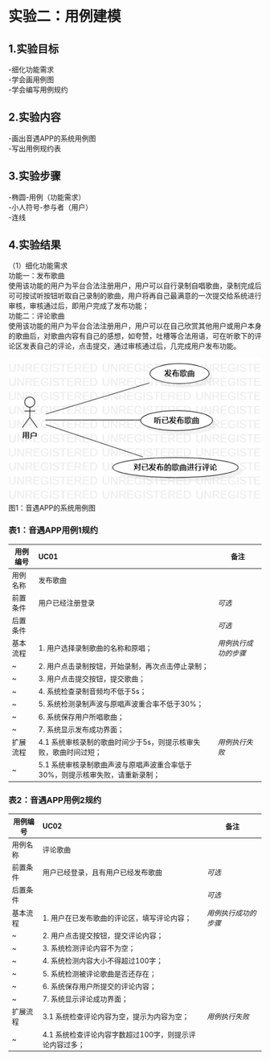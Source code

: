 # 实验二：用例建模

## 1.实验目标

-细化功能需求  
-学会画用例图  
-学会编写用例规约

## 2.实验内容

-画出音遇APP的系统用例图  
-写出用例规约表

## 3.实验步骤
-椭圆-用例（功能需求）  
-小人符号-参与者（用户）  
-连线

## 4.实验结果

（1）细化功能需求  
功能一：发布歌曲  
使用该功能的用户为平台合法注册用户，用户可以自行录制自唱歌曲，录制完成后可可按试听按钮听取自己录制的歌曲，用户将再自己最满意的一次提交给系统进行审核，审核通过后，即用户完成了发布功能；  
功能二：评论歌曲  
使用该功能的用户为平台合法注册用户，用户可以在自己欣赏其他用户或用户本身的歌曲后，对歌曲内容有自己的感想，如夸赞，吐槽等合法用语，可在听歌下的评论区发表自己的评论，点击提交，通过审核通过后，几完成用户发布功能。


![用例图](./lab2_UseCaseDiagram1.jpg)  
图1：音遇APP的系统用例图

### 表1：音遇APP用例1规约  

用例编号  | UC01 | 备注  
-|:-|-  
用例名称  | 发布歌曲  |   
前置条件  |用户已经注册登录      | *可选*   
后置条件  |      | *可选*   
基本流程  | 1. 用户选择录制歌曲的名称和原唱；  |*用例执行成功的步骤*    
~| 2. 用户点击录制按钮，开始录制，再次点击停止录制；  |   
~| 3. 用户点击提交按钮，提交歌曲；  |   
~| 4. 系统检查录制音频均不低于5s；  |   
~| 5. 系统检测录制声波与原唱声波重合率不低于30%；  |  
~| 6. 系统保存用户所唱歌曲；  |   
~| 7. 系统显示发布成功界面；  |
扩展流程  | 4.1 系统审核录制的歌曲时间少于5s，则提示核审失败，歌曲时间过短； |*用例执行失败*    
~| 5.1 系统审核录制歌曲声波与原唱声波重合率低于30%，则提示核审失败，请重新录制；  |  



### 表2：音遇APP用例2规约  

用例编号  | UC02 | 备注  
-|:-|-  
用例名称   | 评论歌曲     |
前置条件  |   用户已经登录，且有用户已经发布歌曲   | *可选*   
后置条件  |      | *可选*   
基本流程  | 1. 用户在已发布歌曲的评论区，填写评论内容；  |*用例执行成功的步骤*    
~| 2. 用户点击提交按钮，提交评论内容；  |   
~| 3. 系统检测评论内容不为空；   |   
~| 4. 系统检测内容大小不得超过100字；   |   
~| 5. 系统检测被评论歌曲是否还存在；   |   
~| 6. 系统保存用户所提交的评论内容；   |
~| 7. 系统显示评论成功界面；   |   
扩展流程  | 3.1  系统检查评论内容为空，提示为内容为空；   |*用例执行失败*    
~| 4.1  系统检查评论内容字数超过100字，则提示评论内容过多； |  
